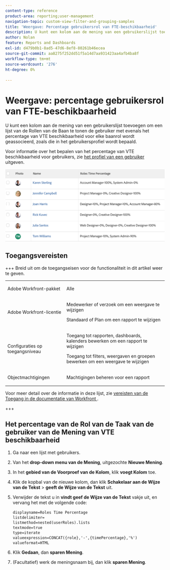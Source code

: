 ```yaml
---
content-type: reference
product-area: reporting;user-management
navigation-topic: custom-view-filter-and-grouping-samples
title: 'Weergave: Percentage gebruikersrol van FTE-beschikbaarheid'
description: U kunt een kolom aan de mening van een gebruikerslijst toevoegen om een lijst van de Rollen van de Baan te tonen de gebruiker met evenals het percentage van VTE beschikbaarheid voor elke baanrol wordt geassocieerd, zoals die in het gebruikersprofiel wordt bepaald.
author: Nolan
feature: Reports and Dashboards
exl-id: d479b0b1-8ad5-47d6-8ef8-80261b46ecea
source-git-commit: aa8275f252dd51f5a14d7aa931423aa4afb4ba8f
workflow-type: tm+mt
source-wordcount: '276'
ht-degree: 0%

---
```


# Weergave: percentage gebruikersrol van FTE-beschikbaarheid

<!--Audited: 11/2024-->

U kunt een kolom aan de mening van een gebruikerslijst toevoegen om een lijst van de Rollen van de Baan te tonen de gebruiker met evenals het percentage van VTE beschikbaarheid voor elke baanrol wordt geassocieerd, zoals die in het gebruikersprofiel wordt bepaald.

Voor informatie over het bepalen van het percentage van VTE beschikbaarheid voor gebruikers, zie [ het profiel van een gebruiker ](../../../administration-and-setup/add-users/create-and-manage-users/edit-a-users-profile.md) uitgeven.

![ user_with_percent_avialbility_per_role.png ](assets/user-with-percent-avialbility-per-role-350x138.png)

## Toegangsvereisten

+++ Breid uit om de toegangseisen voor de functionaliteit in dit artikel weer te geven.

<table style="table-layout:auto"> 
 <col> 
 <col> 
 <tbody> 
  <tr> 
   <td role="rowheader">Adobe Workfront-pakket</td> 
   <td> <p>Alle</p> </td> 
  </tr> 
  <tr> 
   <td role="rowheader">Adobe Workfront-licentie</td> 
   <td> 
   <p>Medewerker of verzoek om een weergave te wijzigen </p>
   <p>Standaard of Plan om een rapport te wijzigen</p>
  </tr> 
  <tr> 
   <td role="rowheader">Configuraties op toegangsniveau</td> 
   <td> <p>Toegang tot rapporten, dashboards, kalenders bewerken om een rapport te wijzigen</p> <p>Toegang tot filters, weergaven en groepen bewerken om een weergave te wijzigen</p> </td> 
  </tr> 
  <tr> 
   <td role="rowheader">Objectmachtigingen</td> 
   <td> <p>Machtigingen beheren voor een rapport</p>  </td> 
  </tr> 
 </tbody> 
</table>

Voor meer detail over de informatie in deze lijst, zie [ vereisten van de Toegang in de documentatie van Workfront ](/help/quicksilver/administration-and-setup/add-users/access-levels-and-object-permissions/access-level-requirements-in-documentation.md).


+++

## Het percentage van de Rol van de Taak van de gebruiker van de Mening van VTE beschikbaarheid

1. Ga naar een lijst met gebruikers.
1. Van het **drop-down menu van de Mening**, uitgezochte **Nieuwe Mening**.

1. In het **gebied van de Voorproef van de Kolom**, klik **voegt Kolom** toe.

1. Klik de kopbal van de nieuwe kolom, dan klik **Schakelaar aan de Wijze van de Tekst** > **geeft de Wijze van de Tekst** uit.
1. Verwijder de tekst u in **vindt geef de Wijze van de Tekst** vakje uit, en vervang het met de volgende code:

   ```
   displayname=Roles Time Percentage
   listdelimiter=
   listmethod=nested(userRoles).lists
   textmode=true
   type=iterate
   valueexpression=CONCAT({role},'-',{timePercentage},'%')
   valueformat=HTML
   ```

1. Klik **Gedaan**, dan **sparen Mening**.

1. (Facultatief) werk de meningsnaam bij, dan klik **sparen Mening**.
